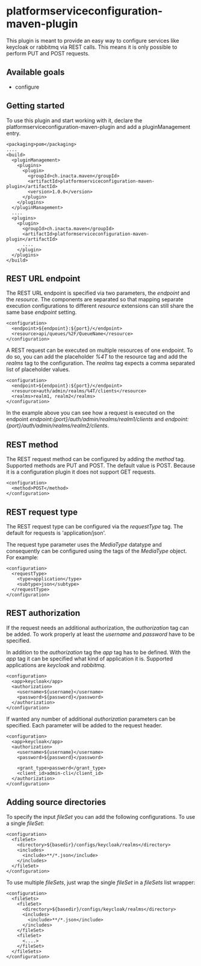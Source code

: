 # platformserviceconfiguration-maven-plugin

This plugin is meant to provide an easy way to configure services like keycloak or 
rabbitmq via REST calls. This means it is only possible to perform PUT and POST 
requests.


## Available goals

* configure


## Getting started

To use this plugin and start working with it, declare the 
platformserviceconfiguration-maven-plugin and add a pluginManagement entry.

    <packaging>pom</packaging>
    ....
    <build>
      <pluginManagement>
        <plugins>
          <plugin>
            <groupId>ch.inacta.maven</groupId>
            <artifactId>platformserviceconfiguration-maven-plugin</artifactId>
            <version>1.0.0</version>
          </plugin>
        </plugins>
      </pluginManagement>
      ....
      <plugins>
        <plugin>
          <groupId>ch.inacta.maven</groupId>
          <artifactId>platformserviceconfiguration-maven-plugin</artifactId>
          ....
        </plugin>
      </plugins>
    </build>


## REST URL endpoint

The REST URL endpoint is specified via two parameters, the *endpoint* and 
the *resource*. The components are separated so that mapping separate 
execution configurations to different *resource* extensions can still share 
the same base *endpoint* setting.

    <configuration>
      <endpoint>${endpoint}:${port}/</endpoint>
      <resource>api/queues/%2F/QueueName</resource>
    </configuration>

A REST request can be executed on multiple resources of one endpoint. To 
do so, you can add the placeholder *%4T* to the resource tag and add the 
*realms* tag to the configuration. The *realms* tag expects a comma 
separated list of placeholder values.

    <configuration>
      <endpoint>${endpoint}:${port}/</endpoint>
      <resource>auth/admin/realms/%4T/clients</resource>
      <realms>realm1, realm2</realms>
    </configuration>

In the example above you can see how a request is executed on the endpoint 
*${endpoint}:${port}/auth/admin/realms/realm1/clients* and 
*${endpoint}:${port}/auth/admin/realms/realm2/clients*.


## REST method

The REST request method can be configured by adding the *method* tag. 
Supported methods are PUT and POST. The default value is POST. Because 
it is a configuration plugin it does not support GET requests.

    <configuration>
      <method>POST</method>
    </configuration>


## REST request type

The REST request type can be configured via the *requestType* tag. 
The default for requests is 'application/json'.

The request type parameter uses the *MediaType* datatype and 
consequently can be configured using the tags of the *MediaType* 
object. For example:

    <configuration>
      <requestType>
        <type>application</type>
        <subtype>json</subtype>
      </requestType>
    </configuration>


## REST authorization

If the request needs an additional authorization, the *authorization* 
tag can be added. To work properly at least the *username* and 
*password* have to be specified.

In addition to the *authorization* tag the *app* tag has to be 
defined. With the *app* tag it can be specified what kind of 
application it is. Supported applications are *keycloak* and 
*rabbitmq*.

    <configuration>
      <app>keycloak</app>
      <authorization>
        <username>${username}</username>
        <password>${password}</password>
      </authorization>
    </configuration>

If wanted any number of additional *authorization* parameters can 
be specified. Each parameter will be added to the request header.

    <configuration>
      <app>keycloak</app>
      <authorization>
        <username>${username}</username>
        <password>${password}</password>
         
        <grant_type>password</grant_type>
        <client_id>admin-cli</client_id>
      </authorization>
    </configuration>


## Adding source directories

To specify the input *fileSet* you can add the following 
configurations. To use a single *fileSet*:

    <configuration>
      <fileSet>
        <directory>${basedir}/configs/keycloak/realms</directory>
        <includes>
          <include>**/*.json</include>
        </includes>
      </fileSet>
    </configuration>

To use multiple *fileSets*, just wrap the single *fileSet* 
in a *fileSets* list wrapper:

    <configuration>
      <fileSets>
        <fileSet>
          <directory>${basedir}/configs/keycloak/realms</directory>
          <includes>
            <include>**/*.json</include>
          </includes>
        </fileSet>
        <fileSet>
          <....>
        </fileSet>
      </fileSets>
    </configuration>